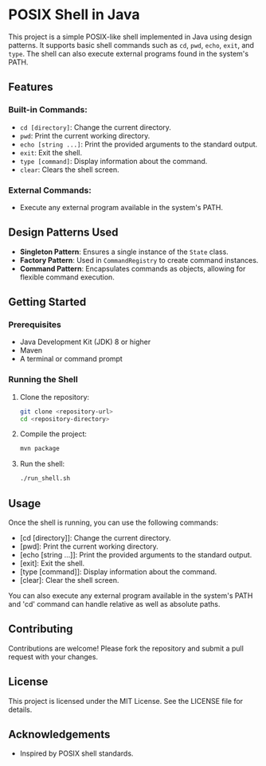 # POSIX Shell in Java

This project is a simple POSIX-like shell implemented in Java using design patterns. It supports basic shell commands such as `cd`, `pwd`, `echo`, `exit`, and `type`. The shell can also execute external programs found in the system's PATH.

## Features

### Built-in Commands:
- `cd [directory]`: Change the current directory.
- `pwd`: Print the current working directory.
- `echo [string ...]`: Print the provided arguments to the standard output.
- `exit`: Exit the shell.
- `type [command]`: Display information about the command.
- `clear`: Clears the shell screen.

### External Commands:
- Execute any external program available in the system's PATH.

## Design Patterns Used
- **Singleton Pattern**: Ensures a single instance of the `State` class.
- **Factory Pattern**: Used in `CommandRegistry` to create command instances.
- **Command Pattern**: Encapsulates commands as objects, allowing for flexible command execution.

## Getting Started

### Prerequisites
- Java Development Kit (JDK) 8 or higher
- Maven
- A terminal or command prompt

### Running the Shell

1. Clone the repository:
    ```sh
    git clone <repository-url>
    cd <repository-directory>
    ```

2. Compile the project:
    ```sh
    mvn package
    ```

3. Run the shell:
    ```sh
    ./run_shell.sh
    ```

## Usage

Once the shell is running, you can use the following commands:

- [cd [directory]]: Change the current directory.
- [pwd]: Print the current working directory.
- [echo [string ...]]: Print the provided arguments to the standard output.
- [exit]: Exit the shell.
- [type [command]]: Display information about the command.
- [clear]: Clear the shell screen.

You can also execute any external program available in the system's PATH and 'cd' command can handle relative as well as absolute paths.

## Contributing

Contributions are welcome! Please fork the repository and submit a pull request with your changes.

## License

This project is licensed under the MIT License. See the LICENSE file for details.

## Acknowledgements

- Inspired by POSIX shell standards.
